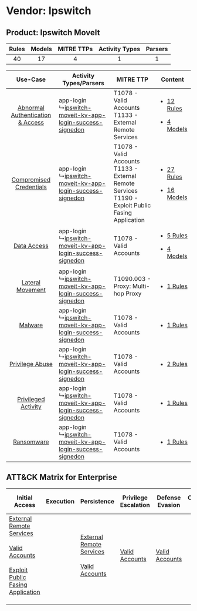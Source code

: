 Vendor: Ipswitch
================
Product: Ipswitch MoveIt
------------------------
| Rules | Models | MITRE TTPs | Activity Types | Parsers |
|:-----:|:------:|:----------:|:--------------:|:-------:|
|  40   |   17   |     4      |       1        |    1    |

|    Use-Case    | Activity Types/Parsers    | MITRE TTP    | Content    |
|:----:| ---- | ---- | ---- |
| [Abnormal Authentication & Access](../../../UseCases/uc_abnormal_authentication_&_access.md) |  app-login<br> ↳[ipswitch-moveit-kv-app-login-success-signedon](Ps/pC_ipswitchmoveitkvapploginsuccesssignedon.md)<br> | T1078 - Valid Accounts<br>T1133 - External Remote Services<br>    | [<ul><li>12 Rules</li></ul><ul><li>4 Models</li></ul>](RM/r_m_ipswitch_ipswitch_moveit_Abnormal_Authentication_&_Access.md) |
|          [Compromised Credentials](../../../UseCases/uc_compromised_credentials.md)          |  app-login<br> ↳[ipswitch-moveit-kv-app-login-success-signedon](Ps/pC_ipswitchmoveitkvapploginsuccesssignedon.md)<br> | T1078 - Valid Accounts<br>T1133 - External Remote Services<br>T1190 - Exploit Public Fasing Application<br> | [<ul><li>27 Rules</li></ul><ul><li>16 Models</li></ul>](RM/r_m_ipswitch_ipswitch_moveit_Compromised_Credentials.md)         |
|    [Data Access](../../../UseCases/uc_data_access.md)    |  app-login<br> ↳[ipswitch-moveit-kv-app-login-success-signedon](Ps/pC_ipswitchmoveitkvapploginsuccesssignedon.md)<br> | T1078 - Valid Accounts<br>    | [<ul><li>5 Rules</li></ul><ul><li>4 Models</li></ul>](RM/r_m_ipswitch_ipswitch_moveit_Data_Access.md)    |
|    [Lateral Movement](../../../UseCases/uc_lateral_movement.md)    |  app-login<br> ↳[ipswitch-moveit-kv-app-login-success-signedon](Ps/pC_ipswitchmoveitkvapploginsuccesssignedon.md)<br> | T1090.003 - Proxy: Multi-hop Proxy<br>    | [<ul><li>1 Rules</li></ul>](RM/r_m_ipswitch_ipswitch_moveit_Lateral_Movement.md)    |
|    [Malware](../../../UseCases/uc_malware.md)    |  app-login<br> ↳[ipswitch-moveit-kv-app-login-success-signedon](Ps/pC_ipswitchmoveitkvapploginsuccesssignedon.md)<br> | T1078 - Valid Accounts<br>    | [<ul><li>1 Rules</li></ul>](RM/r_m_ipswitch_ipswitch_moveit_Malware.md)    |
|    [Privilege Abuse](../../../UseCases/uc_privilege_abuse.md)    |  app-login<br> ↳[ipswitch-moveit-kv-app-login-success-signedon](Ps/pC_ipswitchmoveitkvapploginsuccesssignedon.md)<br> | T1078 - Valid Accounts<br>    | [<ul><li>2 Rules</li></ul>](RM/r_m_ipswitch_ipswitch_moveit_Privilege_Abuse.md)    |
|    [Privileged Activity](../../../UseCases/uc_privileged_activity.md)    |  app-login<br> ↳[ipswitch-moveit-kv-app-login-success-signedon](Ps/pC_ipswitchmoveitkvapploginsuccesssignedon.md)<br> | T1078 - Valid Accounts<br>    | [<ul><li>1 Rules</li></ul>](RM/r_m_ipswitch_ipswitch_moveit_Privileged_Activity.md)    |
|    [Ransomware](../../../UseCases/uc_ransomware.md)    |  app-login<br> ↳[ipswitch-moveit-kv-app-login-success-signedon](Ps/pC_ipswitchmoveitkvapploginsuccesssignedon.md)<br> | T1078 - Valid Accounts<br>    | [<ul><li>1 Rules</li></ul>](RM/r_m_ipswitch_ipswitch_moveit_Ransomware.md)    |

ATT&CK Matrix for Enterprise
----------------------------
| Initial Access                                                                                                                                                                                                                         | Execution | Persistence                                                                                                                                      | Privilege Escalation                                                | Defense Evasion                                                     | Credential Access | Discovery | Lateral Movement | Collection | Command and Control                                                                                                                       | Exfiltration | Impact |
| -------------------------------------------------------------------------------------------------------------------------------------------------------------------------------------------------------------------------------------- | --------- | ------------------------------------------------------------------------------------------------------------------------------------------------ | ------------------------------------------------------------------- | ------------------------------------------------------------------- | ----------------- | --------- | ---------------- | ---------- | ----------------------------------------------------------------------------------------------------------------------------------------- | ------------ | ------ |
| [External Remote Services](https://attack.mitre.org/techniques/T1133)<br><br>[Valid Accounts](https://attack.mitre.org/techniques/T1078)<br><br>[Exploit Public Fasing Application](https://attack.mitre.org/techniques/T1190)<br><br> |           | [External Remote Services](https://attack.mitre.org/techniques/T1133)<br><br>[Valid Accounts](https://attack.mitre.org/techniques/T1078)<br><br> | [Valid Accounts](https://attack.mitre.org/techniques/T1078)<br><br> | [Valid Accounts](https://attack.mitre.org/techniques/T1078)<br><br> |                   |           |                  |            | [Proxy: Multi-hop Proxy](https://attack.mitre.org/techniques/T1090/003)<br><br>[Proxy](https://attack.mitre.org/techniques/T1090)<br><br> |              |        |